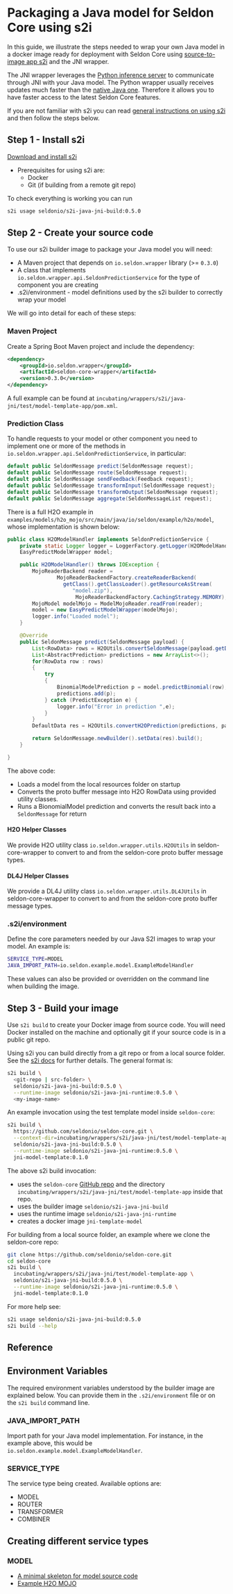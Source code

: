 # Packaging a Java model for Seldon Core using s2i

In this guide, we illustrate the steps needed to wrap your own Java model in a
docker image ready for deployment with Seldon Core using [source-to-image app
s2i](https://github.com/openshift/source-to-image) and the JNI wrapper.

The JNI wrapper leverages the [Python inference server](../python) to
communicate through JNI with your Java model.
The Python wrapper usually receives updates much faster than the [native Java
one](../java/README.md).
Therefore it allows you to have faster access to the latest Seldon Core
features.

If you are not familiar with s2i you can read [general instructions on using
s2i](../wrappers/s2i.md) and then follow the steps below.

## Step 1 - Install s2i

[Download and install s2i](https://github.com/openshift/source-to-image#installation)

 * Prerequisites for using s2i are:
   * Docker
   * Git (if building from a remote git repo)

To check everything is working you can run

```bash
s2i usage seldonio/s2i-java-jni-build:0.5.0
```

## Step 2 - Create your source code

To use our s2i builder image to package your Java model you will need:

 * A Maven project that depends on `io.seldon.wrapper` library (>= `0.3.0`)
 * A class that implements `io.seldon.wrapper.api.SeldonPredictionService` for the type of component you are creating
 * .s2i/environment - model definitions used by the s2i builder to correctly wrap your model

We will go into detail for each of these steps:

### Maven Project
Create a Spring Boot Maven project and include the dependency:

```XML
<dependency>
	<groupId>io.seldon.wrapper</groupId>
	<artifactId>seldon-core-wrapper</artifactId>
	<version>0.3.0</version>
</dependency>
```

A full example can be found at `incubating/wrappers/s2i/java-jni/test/model-template-app/pom.xml`.

### Prediction Class
To handle requests to your model or other component you need to implement one
or more of the methods in `io.seldon.wrapper.api.SeldonPredictionService`, in
particular:

```java
default public SeldonMessage predict(SeldonMessage request);
default public SeldonMessage route(SeldonMessage request);
default public SeldonMessage sendFeedback(Feedback request);
default public SeldonMessage transformInput(SeldonMessage request);
default public SeldonMessage transformOutput(SeldonMessage request);
default public SeldonMessage aggregate(SeldonMessageList request);
```

There is a full H2O example in
`examples/models/h2o_mojo/src/main/java/io/seldon/example/h2o/model`, whose
implementation is shown below:

```java
public class H2OModelHandler implements SeldonPredictionService {
	private static Logger logger = LoggerFactory.getLogger(H2OModelHandler.class.getName());
	EasyPredictModelWrapper model;

	public H2OModelHandler() throws IOException {
		MojoReaderBackend reader =
                MojoReaderBackendFactory.createReaderBackend(
                  getClass().getClassLoader().getResourceAsStream(
                     "model.zip"),
                      MojoReaderBackendFactory.CachingStrategy.MEMORY);
		MojoModel modelMojo = ModelMojoReader.readFrom(reader);
		model = new EasyPredictModelWrapper(modelMojo);
		logger.info("Loaded model");
	}

	@Override
	public SeldonMessage predict(SeldonMessage payload) {
		List<RowData> rows = H2OUtils.convertSeldonMessage(payload.getData());
		List<AbstractPrediction> predictions = new ArrayList<>();
		for(RowData row : rows)
		{
			try
			{
				BinomialModelPrediction p = model.predictBinomial(row);
				predictions.add(p);
			} catch (PredictException e) {
				logger.info("Error in prediction ",e);
			}
		}
        DefaultData res = H2OUtils.convertH2OPrediction(predictions, payload.getData());

		return SeldonMessage.newBuilder().setData(res).build();
	}

}

```

The above code:

  * Loads a model from the local resources folder on startup
  * Converts the proto buffer message into H2O RowData using provided utility classes.
  * Runs a BionomialModel prediction and converts the result back into a `SeldonMessage` for return

#### H2O Helper Classes

We provide H2O utility class `io.seldon.wrapper.utils.H2OUtils` in
seldon-core-wrapper to convert to and from the seldon-core proto buffer message
types.

#### DL4J Helper Classes

We provide a DL4J utility class `io.seldon.wrapper.utils.DL4JUtils` in
seldon-core-wrapper to convert to and from the seldon-core proto buffer message
types.

### .s2i/environment

Define the core parameters needed by our Java S2I images to wrap your model. 
An example is:

```bash
SERVICE_TYPE=MODEL
JAVA_IMPORT_PATH=io.seldon.example.model.ExampleModelHandler
```

These values can also be provided or overridden on the command line when building the image.

## Step 3 - Build your image

Use `s2i build` to create your Docker image from source code.
You will need Docker installed on the machine and optionally git if your source
code is in a public git repo.

Using s2i you can build directly from a git repo or from a local source folder.
See the [s2i
docs](https://github.com/openshift/source-to-image/blob/master/docs/cli.md#s2i-build)
for further details.
The general format is:

```bash
s2i build \
  <git-repo | src-folder> \
  seldonio/s2i-java-jni-build:0.5.0 \
  --runtime-image seldonio/s2i-java-jni-runtime:0.5.0 \
  <my-image-name> 
```

An example invocation using the test template model inside `seldon-core`:

```bash
s2i build \
  https://github.com/seldonio/seldon-core.git \
  --context-dir=incubating/wrappers/s2i/java-jni/test/model-template-app \
  seldonio/s2i-java-jni-build:0.5.0 \
  --runtime-image seldonio/s2i-java-jni-runtime:0.5.0 \
  jni-model-template:0.1.0
```

The above s2i build invocation:

 * uses the `seldon-core` [GitHub repo](https://github.com/seldonio/seldon-core)
   and the directory `incubating/wrappers/s2i/java-jni/test/model-template-app`
   inside that repo.
 * uses the builder image `seldonio/s2i-java-jni-build`
 * uses the runtime image `seldonio/s2i-java-jni-runtime`
 * creates a docker image `jni-template-model`


For building from a local source folder, an example where we clone the seldon-core repo:

```bash
git clone https://github.com/seldonio/seldon-core.git
cd seldon-core
s2i build \
  incubating/wrappers/s2i/java-jni/test/model-template-app \
  seldonio/s2i-java-jni-build:0.5.0 \
  --runtime-image seldonio/s2i-java-jni-runtime:0.5.0 \
  jni-model-template:0.1.0
```

For more help see:

```bash
s2i usage seldonio/s2i-java-jni-build:0.5.0
s2i build --help
```

## Reference

## Environment Variables
The required environment variables understood by the builder image are
explained below.
You can provide them in the `.s2i/environment` file or on the `s2i build`
command line.

### JAVA_IMPORT_PATH

Import path for your Java model implementation.
For instance, in the example above, this would be
`io.seldon.example.model.ExampleModelHandler`.


### SERVICE_TYPE

The service type being created.
Available options are:

 * MODEL
 * ROUTER
 * TRANSFORMER
 * COMBINER


## Creating different service types

### MODEL

 * [A minimal skeleton for model source code](https://github.com/SeldonIO/seldon-core/tree/master/incubating/wrappers/s2i/java/test/model-template-app)
 * [Example H2O MOJO](../examples/h2o_mojo.html)
